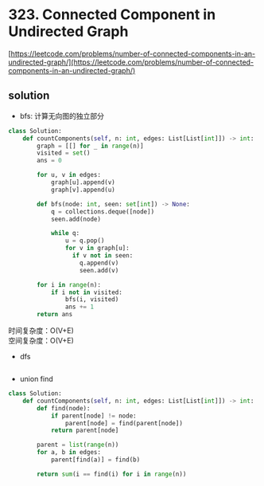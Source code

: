 # 323. Connected Component in Undirected Graph

[https://leetcode.com/problems/number-of-connected-components-in-an-undirected-graph/](https://leetcode.com/problems/number-of-connected-components-in-an-undirected-graph/)

## solution

- bfs: 计算无向图的独立部分

```python
class Solution:
    def countComponents(self, n: int, edges: List[List[int]]) -> int:
        graph = [[] for _ in range(n)]
        visited = set()
        ans = 0

        for u, v in edges:
            graph[u].append(v)
            graph[v].append(u)

        def bfs(node: int, seen: set[int]) -> None:
            q = collections.deque([node])
            seen.add(node)

            while q:
                u = q.pop()
                for v in graph[u]:
                  if v not in seen:
                    q.append(v)
                    seen.add(v)

        for i in range(n):
            if i not in visited:
                bfs(i, visited)
                ans += 1
        return ans
```

时间复杂度：O(V+E) <br>
空间复杂度：O(V+E)

- dfs

```python

```

- union find

```python
class Solution:
    def countComponents(self, n: int, edges: List[List[int]]) -> int:
        def find(node):
            if parent[node] != node:
                parent[node] = find(parent[node])
            return parent[node]

        parent = list(range(n))
        for a, b in edges:
            parent[find(a)] = find(b)

        return sum(i == find(i) for i in range(n))
```

